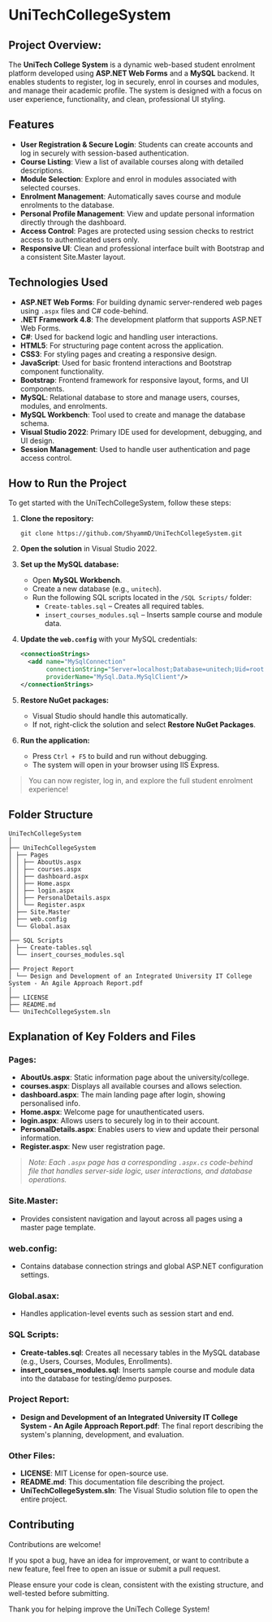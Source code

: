# UniTechCollegeSystem

## Project Overview:
The **UniTech College System** is a dynamic web-based student enrolment platform developed using **ASP.NET Web Forms** and a **MySQL** backend. It enables students to register, log in securely, enrol in courses and modules, and manage their academic profile. The system is designed with a focus on user experience, functionality, and clean, professional UI styling.

## Features
- **User Registration & Secure Login**: Students can create accounts and log in securely with session-based authentication.
- **Course Listing**: View a list of available courses along with detailed descriptions.
- **Module Selection**: Explore and enrol in modules associated with selected courses.
- **Enrolment Management**: Automatically saves course and module enrolments to the database.
- **Personal Profile Management**: View and update personal information directly through the dashboard.
- **Access Control**: Pages are protected using session checks to restrict access to authenticated users only.
- **Responsive UI**: Clean and professional interface built with Bootstrap and a consistent Site.Master layout.

## Technologies Used

- **ASP.NET Web Forms**: For building dynamic server-rendered web pages using `.aspx` files and C# code-behind.
- **.NET Framework 4.8**: The development platform that supports ASP.NET Web Forms.
- **C#**: Used for backend logic and handling user interactions.
- **HTML5**: For structuring page content across the application.
- **CSS3**: For styling pages and creating a responsive design.
- **JavaScript**: Used for basic frontend interactions and Bootstrap component functionality.
- **Bootstrap**: Frontend framework for responsive layout, forms, and UI components.
- **MySQL**: Relational database to store and manage users, courses, modules, and enrolments.
- **MySQL Workbench**: Tool used to create and manage the database schema.
- **Visual Studio 2022**: Primary IDE used for development, debugging, and UI design.
- **Session Management**: Used to handle user authentication and page access control.

## How to Run the Project

To get started with the UniTechCollegeSystem, follow these steps:

1. **Clone the repository:**
    ```
    git clone https://github.com/ShyammD/UniTechCollegeSystem.git
    ```

2. **Open the solution** in Visual Studio 2022.

3. **Set up the MySQL database:**
   - Open **MySQL Workbench**.
   - Create a new database (e.g., `unitech`).
   - Run the following SQL scripts located in the `/SQL Scripts/` folder:
     - `Create-tables.sql` – Creates all required tables.
     - `insert_courses_modules.sql` – Inserts sample course and module data.

4. **Update the `web.config`** with your MySQL credentials:
    ```xml
    <connectionStrings>
      <add name="MySqlConnection" 
           connectionString="Server=localhost;Database=unitech;Uid=root;Pwd=yourpassword;" 
           providerName="MySql.Data.MySqlClient"/>
    </connectionStrings>
    ```

5. **Restore NuGet packages:**
   - Visual Studio should handle this automatically.
   - If not, right-click the solution and select **Restore NuGet Packages**.

6. **Run the application:**
   - Press `Ctrl + F5` to build and run without debugging.
   - The system will open in your browser using IIS Express.

> You can now register, log in, and explore the full student enrolment experience!
    
## Folder Structure
```
UniTechCollegeSystem
│
├── UniTechCollegeSystem
│ ├── Pages
│ │ ├── AboutUs.aspx
│ │ ├── courses.aspx
│ │ ├── dashboard.aspx
│ │ ├── Home.aspx
│ │ ├── login.aspx
│ │ ├── PersonalDetails.aspx
│ │ └── Register.aspx
│ ├── Site.Master
│ ├── web.config
│ └── Global.asax
│
├── SQL Scripts
│ ├── Create-tables.sql
│ └── insert_courses_modules.sql
│
├── Project Report
│ └── Design and Development of an Integrated University IT College System - An Agile Approach Report.pdf
│
├── LICENSE
├── README.md
└── UniTechCollegeSystem.sln
```

## Explanation of Key Folders and Files

### Pages:
- **AboutUs.aspx**: Static information page about the university/college.
- **courses.aspx**: Displays all available courses and allows selection.
- **dashboard.aspx**: The main landing page after login, showing personalised info.
- **Home.aspx**: Welcome page for unauthenticated users.
- **login.aspx**: Allows users to securely log in to their account.
- **PersonalDetails.aspx**: Enables users to view and update their personal information.
- **Register.aspx**: New user registration page.

> *Note: Each `.aspx` page has a corresponding `.aspx.cs` code-behind file that handles server-side logic, user interactions, and database operations.*

### Site.Master:
- Provides consistent navigation and layout across all pages using a master page template.

### web.config:
- Contains database connection strings and global ASP.NET configuration settings.

### Global.asax:
- Handles application-level events such as session start and end.

### SQL Scripts:
- **Create-tables.sql**: Creates all necessary tables in the MySQL database (e.g., Users, Courses, Modules, Enrollments).
- **insert_courses_modules.sql**: Inserts sample course and module data into the database for testing/demo purposes.

### Project Report:
- **Design and Development of an Integrated University IT College System - An Agile Approach Report.pdf**: The final report describing the system's planning, development, and evaluation.

### Other Files:
- **LICENSE**: MIT License for open-source use.
- **README.md**: This documentation file describing the project.
- **UniTechCollegeSystem.sln**: The Visual Studio solution file to open the entire project.

## Contributing
Contributions are welcome!

If you spot a bug, have an idea for improvement, or want to contribute a new feature, feel free to open an issue or submit a pull request.

Please ensure your code is clean, consistent with the existing structure, and well-tested before submitting.

Thank you for helping improve the UniTech College System!
